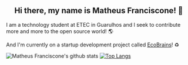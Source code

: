 

<h2 align="center"> Hi there, my name is Matheus Franciscone! 👋 </h2>

<!--
**MatheusFranciscone/MatheusFranciscone** is a ✨ _special_ ✨ repository because its `README.md` (this file) appears on your GitHub profile.

Here are some ideas to get you started:

- 🔭 I’m currently working on ...
- 🌱 I’m currently learning ...
- 👯 I’m looking to collaborate on ...
- 🤔 I’m looking for help with ...
- 💬 Ask me about ...
- 📫 How to reach me: ...
- 😄 Pronouns: ...
- ⚡ Fun fact: ...
-->

 I am a technology student at ETEC in Guarulhos and I seek to contribute more and more to the open source world! 🌎 

 And I'm currently on a startup development project called [EcoBrains](https://github.com/OB-Group/WebSite-EcoBrains)! ♻️
 
 
 
![Matheus Franciscone's github stats](https://github-readme-stats.vercel.app/api?username=MatheusFranciscone&count_private=true&theme=dark&show_icons=true&hide=contribs)
[![Top Langs](https://github-readme-stats.vercel.app/api/top-langs/?username=MatheusFranciscone&layout=compact&theme=dark)](https://github.com/MatheusFranciscone/github-readme-stats)


